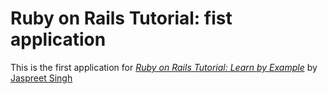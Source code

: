 # Ruby on Rails Tutorial: fist application

This is the first application for [*Ruby on Rails Tutorial: Learn by Example*](http://railstutorial.org/) by [Jaspreet Singh](http://jaspreetsingh.com/)